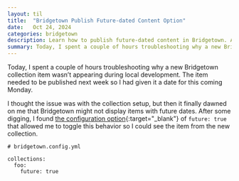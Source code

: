 ```yaml
---
layout: til
title:  "Bridgetown Publish Future-dated Content Option"
date:   Oct 24, 2024
categories: bridgetown
description: Learn how to publish future-dated content in Bridgetown. After troubleshooting why a new collection item didn’t appear during development, I found a simple solution, a configuration change.
summary: Today, I spent a couple of hours troubleshooting why a new Bridgetown collection item wasn’t appearing during local development. The item needed to be published next week so I had given it a date for this coming Monday...
---
```


Today, I spent a couple of hours troubleshooting why a new Bridgetown collection item wasn’t appearing during local development. The item needed to be published next week so I had given it a date for this coming Monday. 

I thought the issue was with the collection setup, but then it finally dawned on me that Bridgetown might not display items with future dates. After some digging, I found [the configuration option](https://www.bridgetownrb.com/docs/collections#custom-collections){:target="_blank"} of `future: true` that allowed me to toggle this behavior so I could see the item from the new collection.



```
# bridgetown.config.yml

collections:
  foo:
    future: true
```
